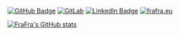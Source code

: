 [![GitHub Badge](https://img.shields.io/github/followers/frafra)](https://github.com/frafra?tab=followers)
[![GitLab](https://img.shields.io/badge/GitLab-frafra-blue)](https://gitlab.com/frafra)
[![LinkedIn Badge](https://img.shields.io/badge/LinkedIn-francesco--frassinelli-blue)](https://www.linkedin.com/in/francesco-frassinelli)
[![frafra.eu](https://img.shields.io/badge/website-frafra.eu-informational)](https://frafra.eu)

[![FraFra's GitHub stats](https://github-readme-stats.vercel.app/api?username=frafra&show_icons=true&count_private=true)](https://github.com/anuraghazra/github-readme-stats)
